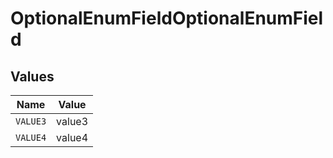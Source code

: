 # OptionalEnumFieldOptionalEnumField


## Values

| Name     | Value    |
| -------- | -------- |
| `VALUE3` | value3   |
| `VALUE4` | value4   |
